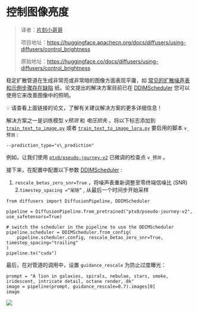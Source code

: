 # 控制图像亮度

> 译者：[片刻小哥哥](https://github.com/jiangzhonglian)
>
> 项目地址：<https://huggingface.apachecn.org/docs/diffusers/using-diffusers/control_brightness>
>
> 原始地址：<https://huggingface.co/docs/diffusers/using-diffusers/control_brightness>


稳定扩散管道在生成非常亮或非常暗的图像方面表现平庸，如
 [常见的扩散噪声表和示例步骤存在缺陷](https://huggingface.co/papers/2305.08891)
 纸。论文提出的解决方案目前已在
 [DDIMScheduler](/docs/diffusers/v0.23.0/en/api/schedulers/ddim#diffusers.DDIMScheduler)
 您可以使用它来改善图像中的照明。


💡 请查看上面链接的论文，了解有关建议解决方案的更多详细信息！


解决方案之一是训练模型
 *v预测*
 和
 *电压损失*
 。将以下标志添加到
 [`train_text_to_image.py`](https://github.com/huggingface/diffusers/blob/main/examples/text_to_image/train_text_to_image.py)
 或者
 [`train_text_to_image_lora.py`](https://github.com/huggingface/diffusers/blob/main/examples/text_to_image/train_text_to_image_lora.py)
 要启用的脚本
 `v_预测`
 :



```
--prediction_type="v\_prediction"
```


例如，让我们使用
 [`ptx0/pseudo-journey-v2`](https://huggingface.co/ptx0/pseudo-journey-v2)
 已微调的检查点
 `v_预测`
 。


接下来，在配置中配置以下参数
 [DDIMScheduler](/docs/diffusers/v0.23.0/en/api/schedulers/ddim#diffusers.DDIMScheduler)
 :


1. `rescale_betas_zero_snr=True`
 ，将噪声表重新调整至零终端信噪比 (SNR)
2.`timestep_spacing =“尾随”`
 , 从最后一个时间步开始采样



```
from diffusers import DiffusionPipeline, DDIMScheduler

pipeline = DiffusionPipeline.from_pretrained("ptx0/pseudo-journey-v2", use_safetensors=True)

# switch the scheduler in the pipeline to use the DDIMScheduler
pipeline.scheduler = DDIMScheduler.from_config(
    pipeline.scheduler.config, rescale_betas_zero_snr=True, timestep_spacing="trailing"
)
pipeline.to("cuda")
```


最后，在对管道的调用中，设置
 `guidance_rescale`
 为防止过度曝光：



```
prompt = "A lion in galaxies, spirals, nebulae, stars, smoke, iridescent, intricate detail, octane render, 8k"
image = pipeline(prompt, guidance_rescale=0.7).images[0]
image
```


![](https://huggingface.co/datasets/huggingface/documentation-images/resolve/main/diffusers/zero_snr.png)